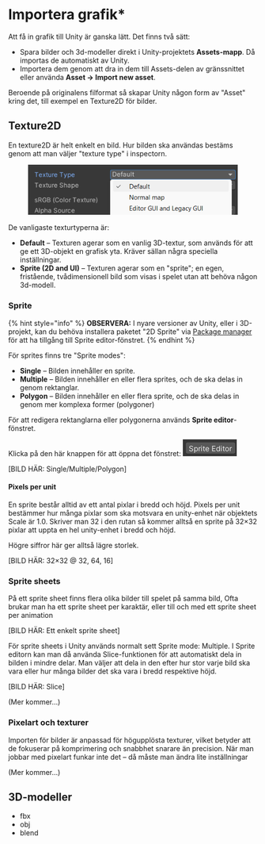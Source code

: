 # Importera grafik\*

Att få in grafik till Unity är ganska lätt. Det finns två sätt:

* Spara bilder och 3d-modeller direkt i Unity-projektets **Assets-mapp**. Då importas de automatiskt av Unity.
* Importera dem genom att dra in dem till Assets-delen av gränssnittet eller använda **Asset → Import new asset**.

Beroende på originalens filformat så skapar Unity någon form av "Asset" kring det, till exempel en Texture2D för bilder.

## Texture2D

En texture2D är helt enkelt en bild. Hur bilden ska användas bestäms genom att man väljer "texture type" i inspectorn.

<figure><img src="../../.gitbook/assets/image (4) (1).png" alt=""><figcaption></figcaption></figure>

De vanligaste texturtyperna är:

* **Default** – Texturen agerar som en vanlig 3D-textur, som används för att ge ett 3D-objekt en grafisk yta. Kräver sällan några speciella inställningar.
* **Sprite (2D and UI)** – Texturen agerar som en "sprite"; en egen, fristående, tvådimensionell bild som visas i spelet utan att behöva någon 3d-modell.

### Sprite

{% hint style="info" %}
**OBSERVERA:** I nyare versioner av Unity, eller i 3D-projekt, kan du behöva installera paketet "2D Sprite" via [Package manager](../../andra-funktioner/package-manager.md) för att ha tillgång till Sprite editor-fönstret.
{% endhint %}

För sprites finns tre "Sprite modes":

* **Single** – Bilden innehåller en sprite.
* **Multiple** – Bilden innehåller en eller flera sprites, och de ska delas in genom rektanglar.
* **Polygon** – Bilden innehåller en eller flera sprite, och de ska delas in genom mer komplexa former (polygoner)

För att redigera rektanglarna eller polygonerna används **Sprite editor**-fönstret.

Klicka på den här knappen för att öppna det fönstret: ![](<../../.gitbook/assets/image (6).png>)

\[BILD HÄR: Single/Multiple/Polygon]

#### Pixels per unit

En sprite består alltid av ett antal pixlar i bredd och höjd. Pixels per unit bestämmer hur många pixlar som ska motsvara en unity-enhet när objektets Scale är 1.0. Skriver man 32 i den rutan så kommer alltså en sprite på 32×32 pixlar att uppta en hel unity-enhet i bredd och höjd.

Högre siffror här ger alltså lägre storlek.

\[BILD HÄR: 32×32 @ 32, 64, 16]

### Sprite sheets

På ett sprite sheet finns flera olika bilder till spelet på samma bild, Ofta brukar man ha ett sprite sheet per karaktär, eller till och med ett sprite sheet per animation

\[BILD HÄR: Ett enkelt sprite sheet]

För sprite sheets i Unity används normalt sett Sprite mode: Multiple. I Sprite editorn kan man då använda Slice-funktionen för att automatiskt dela in bilden i mindre delar. Man väljer att dela in den efter hur stor varje bild ska vara eller hur många bilder det ska vara i bredd respektive höjd.

\[BILD HÄR: Slice]

(Mer kommer…)

### Pixelart och texturer

Importen för bilder är anpassad för högupplösta texturer, vilket betyder att de fokuserar på komprimering och snabbhet snarare än precision. När man jobbar med pixelart funkar inte det – då måste man ändra lite inställningar

(Mer kommer…)

## 3D-modeller

* fbx
* obj
* blend

